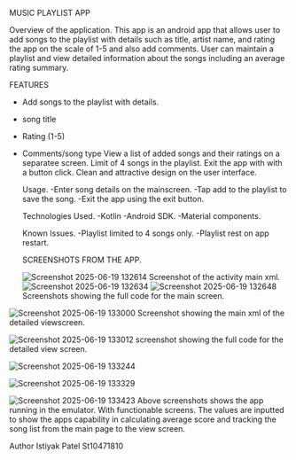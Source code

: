 MUSIC PLAYLIST APP

Overview of the application.
This app is an android app that allows user to add songs to the playlist with details such as title, artist name, and rating the app on the scale of 1-5 and also add comments.
User can maintain a playlist and view detailed information about the songs including an average rating summary.

FEATURES
- Add songs to the playlist with details.
- song title
- Rating (1-5)
- Comments/song type
  View a list of added songs and their ratings on a separatee screen.
  Limit of 4 songs in the playlist.
  Exit the app with with a button click.
  Clean and attractive design on the user interface.

  Usage.
  -Enter song details on the mainscreen.
  -Tap add to the playlist to save the song.
  -Exit the app using the exit button.

  Technologies Used.
  -Kotlin
  -Android SDK.
  -Material components.

  Known Issues.
  -Playlist limited to 4 songs only.
  -Playlist rest on app restart.

  SCREENSHOTS FROM THE APP.
  
  ![Screenshot 2025-06-19 132614](https://github.com/user-attachments/assets/54c9e2d0-a62a-4a23-b3f9-413bb608d342)
Screenshot of the activity main xml.
![Screenshot 2025-06-19 132634](https://github.com/user-attachments/assets/347be78c-e422-4500-b22b-a61e36ff99e4)
![Screenshot 2025-06-19 132648](https://github.com/user-attachments/assets/ecf14ea4-55a3-49ab-9be5-4facc4a9beb0)
Screenshots showing the full code for the main screen.

![Screenshot 2025-06-19 133000](https://github.com/user-attachments/assets/edfb1afa-017a-41f4-908c-c758decb3b4e)
Screenshot showing the main xml of the detailed viewscreen.

![Screenshot 2025-06-19 133012](https://github.com/user-attachments/assets/05976d71-75cc-469e-a746-9d65bbbafa91)
screenshot showing the full code for the detailed view screen.


![Screenshot 2025-06-19 133244](https://github.com/user-attachments/assets/a28997e1-9a51-4253-936c-fedfa54dcea7)

![Screenshot 2025-06-19 133329](https://github.com/user-attachments/assets/f719861f-1bb3-4f0e-ab7f-ea88389e3726)

![Screenshot 2025-06-19 133423](https://github.com/user-attachments/assets/7ecb1ba6-c19e-4a74-a58e-df230ff81332)
Above screenshots shows the app running in the emulator. With functionable screens. The values are inputted to show the apps capability in calculating average score and tracking the song list from the main page to the view screen.

Author
Istiyak Patel
St10471810





